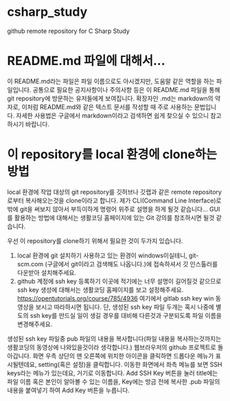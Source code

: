 # csharp_study
github remote repository for C Sharp Study

# README.md 파일에 대해서...
이 README.md라는 파일은 파일 이름으로도 아시겠지만, 도움말 같은 역할을 하는 파일입니다.
공통으로 필요한 공지사항이나 주의사항 등은 이 README.md 파일을 통해 git repository에 방문하는 유저들에게 보여집니다.
확장자인 .md는 markdown의 약자로, 이처럼 README.md와 같은 텍스트 문서를 작성할 때 주로 사용하는 문법입니다. 자세한 사용법은 구글에서 markdown이라고 검색하면 쉽게 찾으실 수 있으니 참고하시기 바랍니다.

# 이 repository를 local 환경에 clone하는 방법
local 환경에 작업 대상의 git repository를 깃허브나 깃랩과 같은 remote repository로부터 복사해오는것을 clone이라고 합니다.
제가 CLI(Command Line Interface)로 밖에 git을 써보지 않아서 부득이하게 명령어 위주로 설명을 하게 될것 같습니다... GUI를 활용하는 방법에 대해서는 생활코딩 홈페이지에 있는 Git 강의를 참조하시면 될것 같습니다.

우선 이 repository를 clone하기 위해서 필요한 것이 두가지 있습니다.
1. local 환경에 git 설치하기
사용하고 있는 환경이 windows이실테니, git-scm.com (구글에서 git이라고 검색해도 나옵니다.)에 접속하셔서 깃 인스톨러를 다운받아 설치해주세요.
2. github 계정에 ssh key 등록하기
이곳에 적기에는 너무 설명이 길어질것 같으므로 ssh key 생성에 대해서는 생활코딩 홈페이지를 보고 설정해주세요.
https://opentutorials.org/course/785/4936
여기에서 gitlab ssh key win 동영상을 보시고 따라하시면 됩니다. 단, 생성된 ssh key 파일 두개는 혹시 나중에 별도의 ssh key를 만드실 일이 생길 경우를 대비해 다른것과 구분되도록 파일 이름을 변경해주세요.

생성된 ssh key 파일중 pub 파일의 내용을 복사합니다(파일 내용을 복사하는것까지는 생활코딩의 동영상에 나와있을것이라 생각합니다.)
웹브라우저의 github 프로젝트로 돌아갑니다.
화면 우측 상단의 맨 오른쪽에 위치한 아이콘을 클릭하면 드롭다운 메뉴가 표시될텐데요, setting(혹은 설정)을 클릭합니다.
이동한 화면에서 좌측 메뉴를 보면 SSH keys라는 메뉴가 있는데요, 거기로 이동합니다.
Add SSH Key 버튼을 눌러 title에는 파일 이름 혹은 본인이 알아볼 수 있는 이름을, Key에는 방금 전에 복사한 .pub 파일의 내용을 붙여넣기 하여 Add Key 버튼을 누릅니다.
